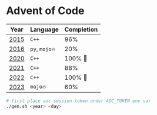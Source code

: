 # Advent of Code

| Year           | Language       | Completion |
| -------------- | -------------- | ---------- |
| [2015](./2015) | `C++`          | 96%        |
| [2016](./2016) | `py`, `mojo🔥` | 20%        |
| [2020](./2020) | `C++`          | 100% 🎉    |
| [2021](./2021) | `C++`          | 88%        |
| [2022](./2022) | `C++`          | 100% 🎉    |
| [2023](./2023) | `mojo🔥`       | 60%        |

```sh
# first place aoc session token under AOC_TOKEN env var
./gen.sh <year> <day>
```
